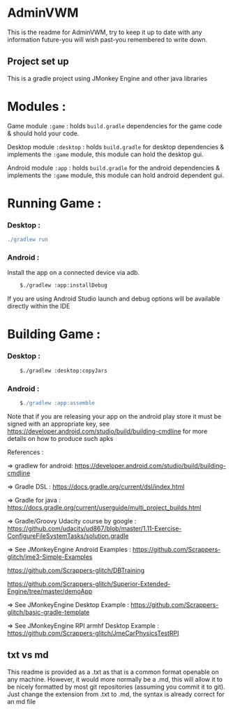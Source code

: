 # AdminVWM

This is the readme for AdminVWM, try to keep it up to date with any information future-you will wish past-you
remembered to write down.

## Project set up
This is a gradle project using JMonkey Engine and other java libraries

# Modules : 

Game module `:game` : holds `build.gradle` dependencies for the game code & should hold your code.

Desktop module `:desktop` : holds `build.gradle` for desktop dependencies & implements the `:game` module, this module can hold the desktop gui.

Android module `:app` : holds `build.gradle` for the android dependencies & implements the `:game` module, this module can hold android dependent gui.


# Running Game : 

### Desktop : 

```gradle
./gradlew run
```


### Android : 

Install the app on a connected device via adb.

```bash
    $./gradlew :app:installDebug
```
If you are using Android Studio launch and debug options will be available directly within the IDE



# Building Game :

### Desktop :

```bash
    $./gradlew :desktop:copyJars
```

### Android : 
```gradle
    $./gradlew :app:assemble
```

Note that if you are releasing your app on the android play store it must be signed with an appropriate key, see
https://developer.android.com/studio/build/building-cmdline for more details on how to produce such apks

References : 

=> gradlew for android:
https://developer.android.com/studio/build/building-cmdline

=> Gradle DSL : https://docs.gradle.org/current/dsl/index.html

=> Gradle for java : https://docs.gradle.org/current/userguide/multi_project_builds.html

=> Gradle/Groovy Udacity course by google : https://github.com/udacity/ud867/blob/master/1.11-Exercise-ConfigureFileSystemTasks/solution.gradle


=> See JMonkeyEngine Android Examples : https://github.com/Scrappers-glitch/jme3-Simple-Examples

https://github.com/Scrappers-glitch/DBTraining

https://github.com/Scrappers-glitch/Superior-Extended-Engine/tree/master/demoApp


=> See JMonkeyEngine Desktop Example : https://github.com/Scrappers-glitch/basic-gradle-template

=> See JMonkeyEngine RPI armhf Desktop Example : https://github.com/Scrappers-glitch/JmeCarPhysicsTestRPI


## txt vs md

This readme is provided as a .txt as that is a common format openable on any machine. However, it would more normally be a .md, this will allow it to be nicely formatted by most git repositories (assuming you commit it to git). Just change the extension from .txt to .md, the syntax is already correct for an md file
